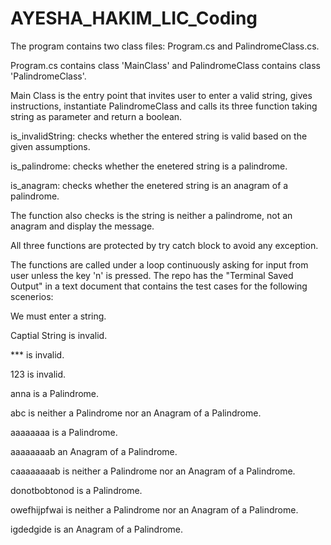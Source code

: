 # AYESHA_HAKIM_LIC_Coding
The program contains two class files: Program.cs and PalindromeClass.cs.

Program.cs contains class 'MainClass' and PalindromeClass contains class 'PalindromeClass'.

Main Class is the entry point that invites user to enter a valid string, gives instructions, 
instantiate PalindromeClass and calls its three function taking string as parameter and return a boolean.

is_invalidString: checks whether the entered string is valid based on the given assumptions.

is_palindrome: checks whether the enetered string is a palindrome.

is_anagram: checks whether the enetered string is an anagram of a palindrome.

The function also checks is the string is neither a palindrome, not an anagram and display the message.

All three functions are protected by try catch block to avoid any exception.

The functions are called under a loop continuously asking for input from user unless the key 'n' is pressed.
The repo has the "Terminal Saved Output" in a text document that contains the test cases for the following scenerios:

We must enter a string.

Captial String is invalid.

*** is invalid.

123 is invalid.

anna is a Palindrome.

abc is neither a Palindrome nor an Anagram of a Palindrome.

aaaaaaaa is a Palindrome.

aaaaaaaab an Anagram of a Palindrome.

caaaaaaaab is neither a Palindrome nor an Anagram of a Palindrome.

donotbobtonod is a Palindrome.

owefhijpfwai is neither a Palindrome nor an Anagram of a Palindrome.

igdedgide is an Anagram of a Palindrome.

